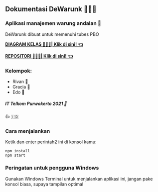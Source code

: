 ## Dokumentasi DeWarunk  🥛️🍧️🍹️
### Aplikasi manajemen warung andalan 💎️
DeWarunk dibuat untuk memenuhi tubes PBO

**[DIAGRAM KELAS 🔁️🔀️🔽️| Klik di sini! 👈️](https://rivanfebrian123.github.io/DeWarunk/diagram.html)**

**[REPOSITORI 🔁️🔀️🔽️| Klik di sini! 👈️](https://github.com/rivanfebrian123/DeWarunk)**

### Kelompok:
* Rivan 🍉️
* Gracia 🧀️
* Edo 🍨️

##### IT Telkom Purwokerto 2021 🏫️
👍️ 🇮🇩️

### Cara menjalankan
Ketik dan enter perintah2 ini di konsol kamu:

```
npm install
npm start
```

### Peringatan untuk pengguna Windows
Gunakan Windows Terminal untuk menjalankan aplikasi ini, jangan
pake konsol biasa, supaya tampilan optimal
